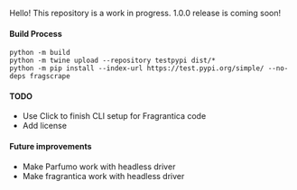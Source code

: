 Hello! This repository is a work in progress. 1.0.0 release is coming soon!

#### Build Process
```
python -m build
python -m twine upload --repository testpypi dist/*
python -m pip install --index-url https://test.pypi.org/simple/ --no-deps fragscrape
```

#### TODO
- Use Click to finish CLI setup for Fragrantica code
- Add license

#### Future improvements
- Make Parfumo work with headless driver
- Make fragrantica work with headless driver